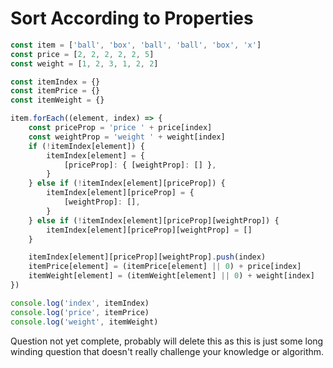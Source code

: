 # Sort According to Properties

```javascript
const item = ['ball', 'box', 'ball', 'ball', 'box', 'x']
const price = [2, 2, 2, 2, 2, 5]
const weight = [1, 2, 3, 1, 2, 2]

const itemIndex = {}
const itemPrice = {}
const itemWeight = {}

item.forEach((element, index) => {
    const priceProp = 'price ' + price[index]
    const weightProp = 'weight ' + weight[index]
    if (!itemIndex[element]) {
        itemIndex[element] = {
            [priceProp]: { [weightProp]: [] },
        }
    } else if (!itemIndex[element][priceProp]) {
        itemIndex[element][priceProp] = {
            [weightProp]: [],
        }
    } else if (!itemIndex[element][priceProp][weightProp]) {
        itemIndex[element][priceProp][weightProp] = []
    }

    itemIndex[element][priceProp][weightProp].push(index)
    itemPrice[element] = (itemPrice[element] || 0) + price[index]
    itemWeight[element] = (itemWeight[element] || 0) + weight[index]
})

console.log('index', itemIndex)
console.log('price', itemPrice)
console.log('weight', itemWeight)
```

Question not yet complete, probably will delete this as this is just some long winding question that doesn't really challenge your knowledge or algorithm.
